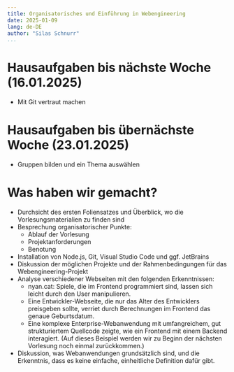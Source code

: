 ```yaml
---
title: Organisatorisches und Einführung in Webengineering
date: 2025-01-09
lang: de-DE
author: "Silas Schnurr"
...
```


# Hausaufgaben bis nächste Woche (16.01.2025)

- Mit Git vertraut machen

# Hausaufgaben bis übernächste Woche (23.01.2025)

- Gruppen bilden und ein Thema auswählen

# Was haben wir gemacht?

- Durchsicht des ersten Foliensatzes und Überblick, wo die Vorlesungsmaterialien zu finden sind
- Besprechung organisatorischer Punkte:
  - Ablauf der Vorlesung
  - Projektanforderungen
  - Benotung
- Installation von Node.js, Git, Visual Studio Code und ggf. JetBrains
- Diskussion der möglichen Projekte und der Rahmenbedingungen für das Webengineering-Projekt
- Analyse verschiedener Webseiten mit den folgenden Erkenntnissen:
  - nyan.cat: Spiele, die im Frontend programmiert sind, lassen sich leicht durch den User manipulieren.
  - Eine Entwickler-Webseite, die nur das Alter des Entwicklers preisgeben sollte, verriet durch Berechnungen im Frontend das genaue Geburtsdatum.
  - Eine komplexe Enterprise-Webanwendung mit umfangreichem, gut strukturiertem Quellcode zeigte, wie ein Frontend mit einem Backend interagiert. (Auf dieses Beispiel werden wir zu Beginn der nächsten Vorlesung noch einmal zurückkommen.)
- Diskussion, was Webanwendungen grundsätzlich sind, und die Erkenntnis, dass es keine einfache, einheitliche Definition dafür gibt.
